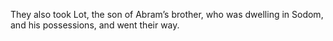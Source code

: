They also took Lot, the son of Abram’s brother, who was dwelling in Sodom, and his possessions, and went their way.
